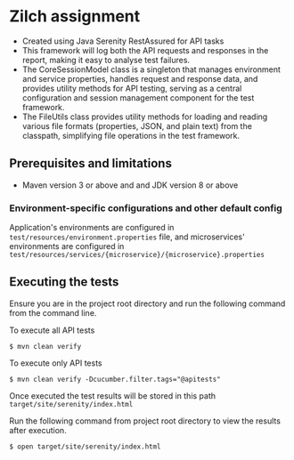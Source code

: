 # Zilch assignment

- Created using Java Serenity RestAssured for API tasks
- This framework will log both the API requests and responses in the report, making it easy to analyse test failures.
- The CoreSessionModel class is a singleton that manages environment and service properties, handles request and response data, and provides utility methods for API testing, serving as a central configuration and session management component for the test framework.
- The FileUtils class provides utility methods for loading and reading various file formats (properties, JSON, and plain text) from the classpath, simplifying file operations in the test framework.

## Prerequisites and limitations

- Maven version 3 or above and and JDK version 8 or above 

### Environment-specific configurations and other default config
Application's environments are configured in `test/resources/environment.properties` file, and microservices' environments are configured in `test/resources/services/{microservice}/{microservice}.properties`

## Executing the tests

Ensure you are in the project root directory and run the following command from the command line.

To execute all API tests
```
$ mvn clean verify
```

To execute only API tests
```
$ mvn clean verify -Dcucumber.filter.tags="@apitests"
```

Once executed the test results will be stored in this path `target/site/serenity/index.html`

Run the following command from project root directory to view the results after execution.
```
$ open target/site/serenity/index.html
```

